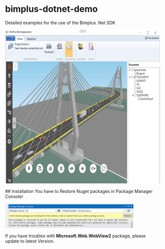 # bimplus-dotnet-demo
Detailed examples for the use of the Bimplus .Net SDK
<p align="left">
   <img src="./bimPlusDemo.png" with=300 height=500>
</p>
## Installation
You have to Restore Nuget packages in Package Manager Console!
<p align="left">
   <img src="./NugetRestore.png" with=100 height=80>
</p>
If you have troubles with <b>Microsoft.Web.WebView2</b> package, please update to latest Version.